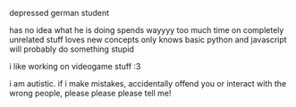 depressed german student

has no idea what he is doing 
spends wayyyy too much time on completely unrelated stuff
loves new concepts 
only knows basic python and javascript
will probably do something stupid

i like working on videogame stuff :3


i am autistic. if i make mistakes, accidentally offend you or interact with the wrong people, please please please tell me!
